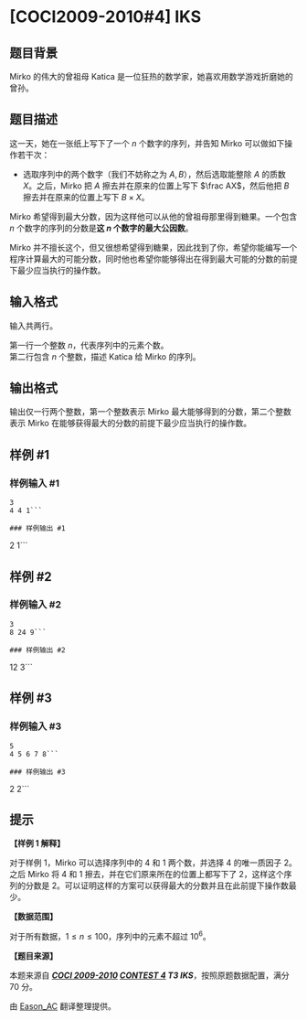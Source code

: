 # [COCI2009-2010#4] IKS

## 题目背景

Mirko 的伟大的曾祖母 Katica 是一位狂热的数学家，她喜欢用数学游戏折磨她的曾孙。

## 题目描述

这一天，她在一张纸上写下了一个 $n$ 个数字的序列，并告知 Mirko 可以做如下操作若干次：

- 选取序列中的两个数字（我们不妨称之为 $A,B$），然后选取能整除 $A$ 的质数 $X$。之后，Mirko 把 $A$ 擦去并在原来的位置上写下 $\frac AX$，然后他把 $B$ 擦去并在原来的位置上写下 $B\times X$。

Mirko 希望得到最大分数，因为这样他可以从他的曾祖母那里得到糖果。一个包含 $n$ 个数字的序列的分数是**这 $n$ 个数字的最大公因数**。

Mirko 并不擅长这个，但又很想希望得到糖果，因此找到了你，希望你能编写一个程序计算最大的可能分数，同时他也希望你能够得出在得到最大可能的分数的前提下最少应当执行的操作数。

## 输入格式

输入共两行。

第一行一个整数 $n$，代表序列中的元素个数。  
第二行包含 $n$ 个整数，描述 Katica 给 Mirko 的序列。

## 输出格式

输出仅一行两个整数，第一个整数表示 Mirko 最大能够得到的分数，第二个整数表示 Mirko 在能够获得最大的分数的前提下最少应当执行的操作数。

## 样例 #1

### 样例输入 #1
```
3
4 4 1```

### 样例输出 #1

```
2 1```

## 样例 #2

### 样例输入 #2
```
3
8 24 9```

### 样例输出 #2

```
12 3```

## 样例 #3

### 样例输入 #3
```
5
4 5 6 7 8```

### 样例输出 #3

```
2 2```

## 提示

**【样例 1 解释】**

对于样例 $1$，Mirko 可以选择序列中的 $4$ 和 $1$ 两个数，并选择 $4$ 的唯一质因子 $2$。之后 Mirko 将 $4$ 和 $1$ 擦去，并在它们原来所在的位置上都写下了 $2$，这样这个序列的分数是 $2$。可以证明这样的方案可以获得最大的分数并且在此前提下操作数最少。

**【数据范围】**

对于所有数据，$1\leqslant n\leqslant 100$，序列中的元素不超过 $10^6$。

**【题目来源】**

本题来源自 **_[COCI 2009-2010](https://hsin.hr/coci/archive/2009_2010/) [CONTEST 4](https://hsin.hr/coci/archive/2009_2010/contest4_tasks.pdf) T3 IKS_**，按照原题数据配置，满分 $70$ 分。

由 [Eason_AC](https://www.luogu.com.cn/user/112917) 翻译整理提供。
